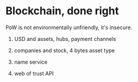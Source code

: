 # Blockchain, done right



PoW is not environmentally unfriendly, it's insecure.



1. USD and assets, hubs, payment channels

2. companies and stock, 4 bytes asset type

3. name service

4. web of trust API
